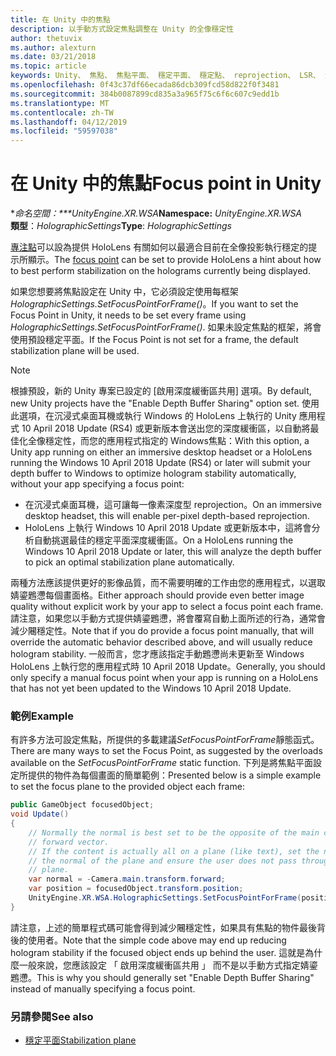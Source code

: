 ```yaml
---
title: 在 Unity 中的焦點
description: 以手動方式設定焦點調整在 Unity 的全像穩定性
author: thetuvix
ms.author: alexturn
ms.date: 03/21/2018
ms.topic: article
keywords: Unity、 焦點、 焦點平面、 穩定平面、 穩定點、 reprojection、 LSR、 深度緩衝區
ms.openlocfilehash: 0f43c37df66ecada86dcb309fcd58d822f0f3481
ms.sourcegitcommit: 384b0087899cd835a3a965f75c6f6c607c9edd1b
ms.translationtype: MT
ms.contentlocale: zh-TW
ms.lasthandoff: 04/12/2019
ms.locfileid: "59597038"
---
```

# <a name="focus-point-in-unity"></a><span data-ttu-id="bf282-104">在 Unity 中的焦點</span><span class="sxs-lookup"><span data-stu-id="bf282-104">Focus point in Unity</span></span>

<span data-ttu-id="bf282-105">\**命名空間：\*\*\*UnityEngine.XR.WSA*</span><span class="sxs-lookup"><span data-stu-id="bf282-105">**Namespace:** *UnityEngine.XR.WSA*</span></span><br>
<span data-ttu-id="bf282-106">**類型**：*HolographicSettings*</span><span class="sxs-lookup"><span data-stu-id="bf282-106">**Type**: *HolographicSettings*</span></span>

<span data-ttu-id="bf282-107">[專注點](hologram-stability.md#stabilization-plane)可以設為提供 HoloLens 有關如何以最適合目前在全像投影執行穩定的提示所顯示。</span><span class="sxs-lookup"><span data-stu-id="bf282-107">The [focus point](hologram-stability.md#stabilization-plane) can be set to provide HoloLens a hint about how to best perform stabilization on the holograms currently being displayed.</span></span>

<span data-ttu-id="bf282-108">如果您想要將焦點設定在 Unity 中，它必須設定使用每框架*HolographicSettings.SetFocusPointForFrame()*。</span><span class="sxs-lookup"><span data-stu-id="bf282-108">If you want to set the Focus Point in Unity, it needs to be set every frame using *HolographicSettings.SetFocusPointForFrame()*.</span></span> <span data-ttu-id="bf282-109">如果未設定焦點的框架，將會使用預設穩定平面。</span><span class="sxs-lookup"><span data-stu-id="bf282-109">If the Focus Point is not set for a frame, the default stabilization plane will be used.</span></span>

> [!NOTE]
> <span data-ttu-id="bf282-110">根據預設，新的 Unity 專案已設定的 [啟用深度緩衝區共用] 選項。</span><span class="sxs-lookup"><span data-stu-id="bf282-110">By default, new Unity projects have the "Enable Depth Buffer Sharing" option set.</span></span>  <span data-ttu-id="bf282-111">使用此選項，在沉浸式桌面耳機或執行 Windows 的 HoloLens 上執行的 Unity 應用程式 10 April 2018 Update (RS4) 或更新版本會送出您的深度緩衝區，以自動將最佳化全像穩定性，而您的應用程式指定的 Windows焦點：</span><span class="sxs-lookup"><span data-stu-id="bf282-111">With this option, a Unity app running on either an immersive desktop headset or a HoloLens running the Windows 10 April 2018 Update (RS4) or later will submit your depth buffer to Windows to optimize hologram stability automatically, without your app specifying a focus point:</span></span>
> * <span data-ttu-id="bf282-112">在沉浸式桌面耳機，這可讓每一像素深度型 reprojection。</span><span class="sxs-lookup"><span data-stu-id="bf282-112">On an immersive desktop headset, this will enable per-pixel depth-based reprojection.</span></span>
> * <span data-ttu-id="bf282-113">HoloLens 上執行 Windows 10 April 2018 Update 或更新版本中，這將會分析自動挑選最佳的穩定平面深度緩衝區。</span><span class="sxs-lookup"><span data-stu-id="bf282-113">On a HoloLens running the Windows 10 April 2018 Update or later, this will analyze the depth buffer to pick an optimal stabilization plane automatically.</span></span>
>
> <span data-ttu-id="bf282-114">兩種方法應該提供更好的影像品質，而不需要明確的工作由您的應用程式，以選取婧鎏鶗懘每個畫面格。</span><span class="sxs-lookup"><span data-stu-id="bf282-114">Either approach should provide even better image quality without explicit work by your app to select a focus point each frame.</span></span>  <span data-ttu-id="bf282-115">請注意，如果您以手動方式提供婧鎏鶗懘，將會覆寫自動上面所述的行為，通常會減少闀穩定性。</span><span class="sxs-lookup"><span data-stu-id="bf282-115">Note that if you do provide a focus point manually, that will override the automatic behavior described above, and will usually reduce hologram stability.</span></span>  <span data-ttu-id="bf282-116">一般而言，您才應該指定手動鶗懘尚未更新至 Windows HoloLens 上執行您的應用程式時 10 April 2018 Update。</span><span class="sxs-lookup"><span data-stu-id="bf282-116">Generally, you should only specify a manual focus point when your app is running on a HoloLens that has not yet been updated to the Windows 10 April 2018 Update.</span></span>

### <a name="example"></a><span data-ttu-id="bf282-117">範例</span><span class="sxs-lookup"><span data-stu-id="bf282-117">Example</span></span>

<span data-ttu-id="bf282-118">有許多方法可設定焦點，所提供的多載建議*SetFocusPointForFrame*靜態函式。</span><span class="sxs-lookup"><span data-stu-id="bf282-118">There are many ways to set the Focus Point, as suggested by the overloads available on the *SetFocusPointForFrame* static function.</span></span> <span data-ttu-id="bf282-119">下列是將焦點平面設定所提供的物件為每個畫面的簡單範例：</span><span class="sxs-lookup"><span data-stu-id="bf282-119">Presented below is a simple example to set the focus plane to the provided object each frame:</span></span>

```cs
public GameObject focusedObject;
void Update()
{
    // Normally the normal is best set to be the opposite of the main camera's 
    // forward vector.
    // If the content is actually all on a plane (like text), set the normal to 
    // the normal of the plane and ensure the user does not pass through the 
    // plane.
    var normal = -Camera.main.transform.forward;     
    var position = focusedObject.transform.position;
    UnityEngine.XR.WSA.HolographicSettings.SetFocusPointForFrame(position, normal);
}
```

<span data-ttu-id="bf282-120">請注意，上述的簡單程式碼可能會得到減少闀穩定性，如果具有焦點的物件最後背後的使用者。</span><span class="sxs-lookup"><span data-stu-id="bf282-120">Note that the simple code above may end up reducing hologram stability if the focused object ends up behind the user.</span></span>  <span data-ttu-id="bf282-121">這就是為什麼一般來說，您應該設定 「 啟用深度緩衝區共用 」 而不是以手動方式指定婧鎏鶗懘。</span><span class="sxs-lookup"><span data-stu-id="bf282-121">This is why you should generally set "Enable Depth Buffer Sharing" instead of manually specifying a focus point.</span></span>

### <a name="see-also"></a><span data-ttu-id="bf282-122">另請參閱</span><span class="sxs-lookup"><span data-stu-id="bf282-122">See also</span></span>
* [<span data-ttu-id="bf282-123">穩定平面</span><span class="sxs-lookup"><span data-stu-id="bf282-123">Stabilization plane</span></span>](hologram-stability.md#stabilization-plane)
